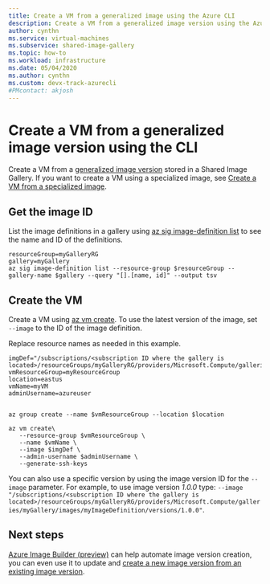 ```yaml
---
title: Create a VM from a generalized image using the Azure CLI 
description: Create a VM from a generalized image version using the Azure CLI.
author: cynthn
ms.service: virtual-machines
ms.subservice: shared-image-gallery
ms.topic: how-to
ms.workload: infrastructure
ms.date: 05/04/2020
ms.author: cynthn 
ms.custom: devx-track-azurecli
#PMcontact: akjosh
---
```

# Create a VM from a generalized image version using the CLI

Create a VM from a [generalized image version](./shared-image-galleries.md#generalized-and-specialized-images) stored in a Shared Image Gallery. If you want to create a VM using a specialized image, see [Create a VM from a specialized image](vm-specialized-image-version-powershell.md). 


## Get the image ID

List the image definitions in a gallery using [az sig image-definition list](/cli/azure/sig/image-definition#az_sig_image_definition_list) to see the name and ID of the definitions.

```azurecli-interactive 
resourceGroup=myGalleryRG
gallery=myGallery
az sig image-definition list --resource-group $resourceGroup --gallery-name $gallery --query "[].[name, id]" --output tsv
```

## Create the VM

Create a VM using [az vm create](/cli/azure/vm#az_vm_create). To use the latest version of the image, set `--image` to the ID of the image definition. 

Replace resource names as needed in this example. 

```azurecli-interactive 
imgDef="/subscriptions/<subscription ID where the gallery is located>/resourceGroups/myGalleryRG/providers/Microsoft.Compute/galleries/myGallery/images/myImageDefinition"
vmResourceGroup=myResourceGroup
location=eastus
vmName=myVM
adminUsername=azureuser


az group create --name $vmResourceGroup --location $location

az vm create\
   --resource-group $vmResourceGroup \
   --name $vmName \
   --image $imgDef \
   --admin-username $adminUsername \
   --generate-ssh-keys
```

You can also use a specific version by using the image version ID for the `--image` parameter. For example, to use image version *1.0.0* type: `--image "/subscriptions/<subscription ID where the gallery is located>/resourceGroups/myGalleryRG/providers/Microsoft.Compute/galleries/myGallery/images/myImageDefinition/versions/1.0.0"`.

## Next steps

[Azure Image Builder (preview)](./image-builder-overview.md) can help automate image version creation, you can even use it to update and [create a new image version from an existing image version](./linux/image-builder-gallery-update-image-version.md).